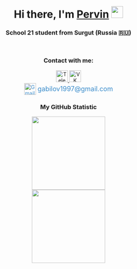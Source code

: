 <h1 align="center">Hi there, I'm <a href="https://github.com/kossadda" target="_blank">Pervin</a>
<img src="https://github.com/blackcater/blackcater/raw/main/images/Hi.gif" height="32"/></h1>
<h3 align="center">School 21 student from Surgut (Russia 🇷🇺)</h3>

<div align="center">
  <br>
  <h3>Contact with me:</h3>
  <a href="https://t.me/kossadda">
    <img src="https://tradingviewto.com/uploads/default/original/1X/4142023febe4a80eb3ab7328de6163fd5c1c6f4f.png" alt="Telegram logo" height="32"/>
  </a>
  <a href="https://vk.com/deadline971">
    <img src="https://ob-ulyanovsk.ru/images/vk.png" alt="VK logo" height="32"/>
  </a>
  <a href="mailto:gabilov1997@gmail.com" style="display: flex; align-items: center; justify-content: center; color: #3c8dcb; text-decoration: none;">
    <img src="https://logo-base.com/logo/gmail_logo_icon.png" alt="Gmail logo" width="32" height="32" style="margin-right: 5px;">
    <span style="font-size: 18px;">gabilov1997@gmail.com</span>
  </a>
</div>

<div style="text-align: center;">
  <h3>My GitHub Statistic</h3>
  <div style="display: inline-block; width: 350px;">
    <a href="https://github.com/kossadda">
      <img height="200" src="https://github-readme-stats.vercel.app/api?username=kossadda&theme=dracula" />
    </a>
  </div>
  <div style="display: inline-block; width: 350px;">
    <a href="https://github.com/kossadada">
      <img height="200" src="https://github-readme-stats.vercel.app/api/top-langs?username=kossadda&layout=compact&langs_count=8&card_width=440&theme=dracula" />
    </a>
  </div>
</div>


